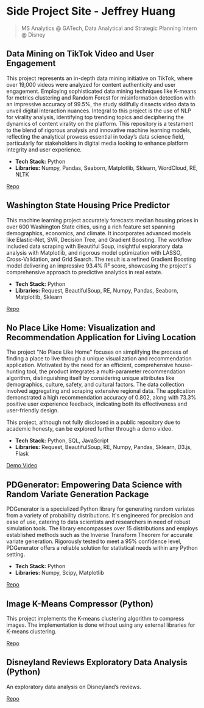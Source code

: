 # Side Project Site - Jeffrey Huang
> MS Analytics @ GATech, Data Analytical and Strategic Planning Intern @ Disney

## Data Mining on TikTok Video and User Engagement

This project represents an in-depth data mining initiative on TikTok, where over 19,000 videos were analyzed for content authenticity and user engagement. Employing sophisticated data mining techniques like K-means for metrics clustering and Random Forest for misinformation detection with an impressive accuracy of 99.5%, the study skillfully dissects video data to unveil digital interaction nuances. Integral to this project is the use of NLP for virality analysis, identifying top trending topics and deciphering the dynamics of content virality on the platform. This repository is a testament to the blend of rigorous analysis and innovative machine learning models, reflecting the analytical prowess essential in today’s data science field, particularly for stakeholders in digital media looking to enhance platform integrity and user experience.

- **Tech Stack:** Python
- **Libraries:** Numpy, Pandas, Seaborn, Matplotlib, Sklearn, WordCloud, RE, NLTK
  
[Repo](https://github.com/jhuang678/Tiktok_Video)

## Washington State Housing Price Predictor

This machine learning project accurately forecasts median housing prices in over 600 Washington State cities, using a rich feature set spanning demographics, economics, and climate. It incorporates advanced models like Elastic-Net, SVR, Decision Tree, and Gradient Boosting. The workflow included data scraping with Beautiful Soup, insightful exploratory data analysis with Matplotlib, and rigorous model optimization with LASSO, Cross-Validation, and Grid Search. The result is a refined Gradient Boosting model delivering an impressive 93.4% R² score, showcasing the project's comprehensive approach to predictive analytics in real estate.

- **Tech Stack:** Python
- **Libraries:** Request, BeautifulSoup, RE, Numpy, Pandas, Seaborn, Matplotlib, Sklearn

[Repo](https://github.com/jhuang678/WA_House_Price_Predictor)


## No Place Like Home: Visualization and Recommendation Application for Living Location

The project "No Place Like Home" focuses on simplifying the process of finding a place to live through a unique visualization and recommendation application. Motivated by the need for an efficient, comprehensive house-hunting tool, the product integrates a multi-parameter recommendation algorithm, distinguishing itself by considering unique attributes like demographics, culture, safety, and cultural factors. The data collection involved aggregating and scraping extensive regional data. The application demonstrated a high recommendation accuracy of 0.802, along with 73.3% positive user experience feedback, indicating both its effectiveness and user-friendly design.

This project, although not fully disclosed in a public repository due to academic honesty, can be explored further through a demo video.

- **Tech Stack:** Python, SQL, JavaScript
- **Libraries:** Request, BeautifulSoup, RE, Numpy, Pandas, Sklearn, D3.js, Flask

[Demo Video](https://youtu.be/haw5CFshLQc)

## PDGenerator: Empowering Data Science with Random Variate Generation Package

PDGenerator is a specialized Python library for generating random variates from a variety of probability distributions. It's engineered for precision and ease of use, catering to data scientists and researchers in need of robust simulation tools. The library encompasses over 15 distributions and employs established methods such as the Inverse Transform Theorem for accurate variate generation. Rigorously tested to meet a 95% confidence level, PDGenerator offers a reliable solution for statistical needs within any Python setting.

- **Tech Stack:** Python
- **Libraries:** Numpy, Scipy, Matplotlib
  
[Repo](https://github.com/jhuang678/Distribution_Generator)

## Image K-Means Compressor (Python)
This project implements the K-means clustering algorithm to compress images. The implementation is done without using any external libraries for K-means clustering.

[Repo](https://github.com/jhuang678/Image_Compression)

## Disneyland Reviews Exploratory Data Analysis (Python)
An exploratory data analysis on Disneyland’s reviews.

[Repo](https://github.com/jhuang678/Disneyland_Reviews_EDA)



